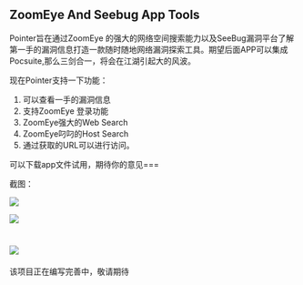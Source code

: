 ## ZoomEye And Seebug App Tools

Pointer旨在通过ZoomEye 的强大的网络空间搜索能力以及SeeBug漏洞平台了解第一手的漏洞信息打造一款随时随地网络漏洞探索工具。期望后面APP可以集成Pocsuite,那么三剑合一，将会在江湖引起大的风波。

现在Pointer支持一下功能：

1. 可以查看一手的漏洞信息
2. 支持ZoomEye 登录功能
3. ZoomEye强大的Web Search
4. ZoomEye叼叼的Host Search
5. 通过获取的URL可以进行访问。

可以下载app文件试用，期待你的意见===

截图：

![](http://i.imgur.com/Yw54CvF.png)

![](http://i.imgur.com/JyIS57h.png)

![](http://i.imgur.com/rYwhwWJ.png)
==================================================================================

该项目正在编写完善中，敬请期待



